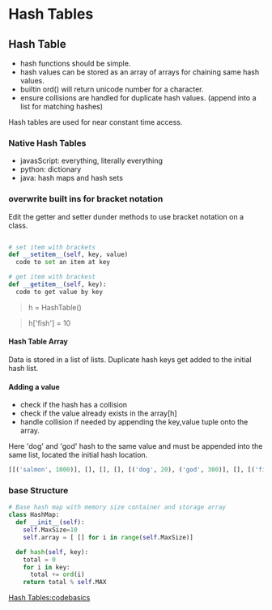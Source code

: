 # Hash Tables

## Hash Table

- hash functions should be simple.
- hash values can be stored as an array of arrays for chaining same hash values.
- builtin ord() will return unicode number for a character.
- ensure collisions are handled for duplicate hash values. (append into a list for matching hashes)

Hash tables are used for near constant time access.

### Native Hash Tables

- javasScript: everything, literally everything
- python: dictionary
- java: hash maps and hash sets

### overwrite built ins for bracket notation

Edit the getter and setter dunder methods to use bracket notation on a class.

```python

# set item with brackets 
def __setitem__(self, key, value)
  code to set an item at key

# get item with brackest
def __getitem__(self, key):
  code to get value by key
```

> h = HashTable()

> h['fish'] = 10

#### Hash Table Array

Data is stored in a list of lists.
Duplicate hash keys get added to the initial hash list.

#### Adding a value

- check if the hash has a collision
- check if the value already exists in the array[h]
- handle collision if needed by  appending the key,value tuple onto the array.

Here 'dog' and 'god' hash to the same value and must be appended into the same list, located the initial hash location.

```python
[[('salmon', 1000)], [], [], [], [('dog', 20), ('god', 300)], [], [('fish', 10)], [], [], []]


```

### base Structure

```python
# Base hash map with memory size container and storage array 
class HashMap:
  def __init__(self):
    self.MaxSize=10
    self.array = [ [] for i in range(self.MaxSize)]

  def hash(self, key):
    total = 0
    for i in key:
      total += ord(i)
    return total % self.MAX

```

[Hash Tables:codebasics](https://www.youtube.com/watch?v=ea8BRGxGmlA)